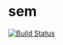 # sem
[![Build Status](https://travis-ci.org/CNelis/sem.svg?branch=master)](https://travis-ci.org/CNelis/sem)
